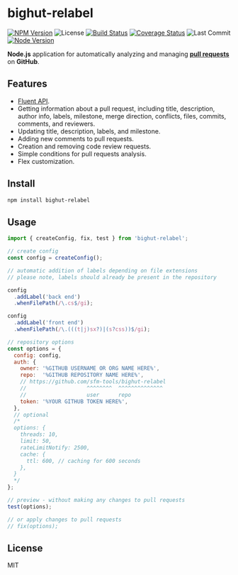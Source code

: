 # bighut-relabel

[![NPM Version](https://badgen.net/npm/v/bighut-relabel)](https://www.npmjs.com/package/bighut-relabel)
![License](https://badgen.net/npm/license/bighut-relabel)
[![Build Status](https://travis-ci.org/sfm-tools/bighut-relabel.svg?branch=main)](https://travis-ci.org/sfm-tools/bighut-relabel)
[![Coverage Status](https://coveralls.io/repos/github/sfm-tools/bighut-relabel/badge.svg?branch=main)](https://coveralls.io/github/sfm-tools/bighut-relabel?branch=main)
![Last Commit](https://badgen.net/github/last-commit/sfm-tools/bighut-relabel/main)
[![Node Version](https://badgen.net/npm/node/bighut-relabel)](https://www.npmjs.com/package/bighut-relabel)

**Node.js** application for automatically analyzing and managing
**[pull requests](https://docs.github.com/en/free-pro-team@latest/github/collaborating-with-issues-and-pull-requests/about-pull-requests)**
on **GitHub**.

## Features

* [Fluent API](https://en.wikipedia.org/wiki/Fluent_interface).
* Getting information about a pull request, including title, description, author info,
  labels, milestone, merge direction, conflicts, files, commits, comments, and reviewers.
* Updating title, description, labels, and milestone.
* Adding new comments to pull requests.
* Creation and removing code review requests.
* Simple conditions for pull requests analysis.
* Flex customization.

## Install

```bash
npm install bighut-relabel
```

## Usage

```js
import { createConfig, fix, test } from 'bighut-relabel';

// create config
const config = createConfig();

// automatic addition of labels depending on file extensions
// please note, labels should already be present in the repository

config
  .addLabel('back end')
  .whenFilePath(/\.cs$/gi);

config
  .addLabel('front end')
  .whenFilePath(/\.(((t|j)sx?)|(s?css))$/gi);

// repository options
const options = {
  config: config,
  auth: {
    owner: '%GITHUB USERNAME OR ORG NAME HERE%',
    repo:  '%GITHUB REPOSITORY NAME HERE%',
    // https://github.com/sfm-tools/bighut-relabel
    //                   ^^^^^^^^  ^^^^^^^^^^^^^^
    //                   user      repo
    token: '%YOUR GITHUB TOKEN HERE%',
  },
  // optional
  /*
  options: {
    threads: 10,
    limit: 50,
    rateLimitNotify: 2500,
    cache: {
      ttl: 600, // caching for 600 seconds
    },
  }
  */
};

// preview - without making any changes to pull requests
test(options);

// or apply changes to pull requests
// fix(options);
```

## License
MIT

